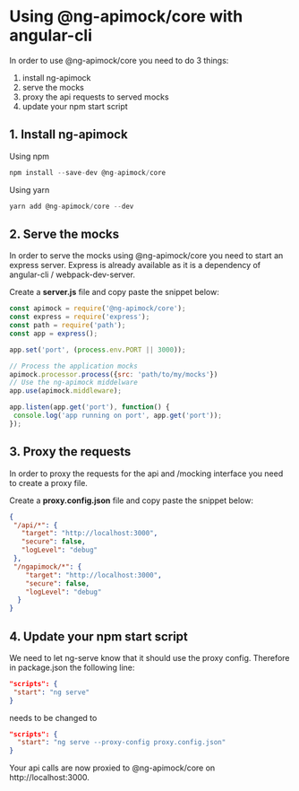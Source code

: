 # Using @ng-apimock/core with angular-cli

In order to use @ng-apimock/core you need to do 3 things:
1. install ng-apimock
2. serve the mocks
3. proxy the api requests to served mocks
4. update your npm start script
 
## 1. Install ng-apimock
 
Using npm
 ```javascript
npm install --save-dev @ng-apimock/core
```

Using yarn
```javascript
yarn add @ng-apimock/core --dev
```
 
## 2. Serve the mocks
In order to serve the mocks using @ng-apimock/core you need to start an express server.
Express is already available as it is a dependency of angular-cli / webpack-dev-server.

Create a **server.js** file and copy paste the snippet below:
 ```javascript
const apimock = require('@ng-apimock/core');
const express = require('express');
const path = require('path');
const app = express();

app.set('port', (process.env.PORT || 3000));

// Process the application mocks
apimock.processor.process({src: 'path/to/my/mocks'})
// Use the ng-apimock middelware
app.use(apimock.middleware);

app.listen(app.get('port'), function() {
  console.log('app running on port', app.get('port'));
});
```

## 3. Proxy the requests
In order to proxy the requests for the api and /mocking interface you need to create a proxy file.

Create a **proxy.config.json** file and copy paste the snippet below:
 ```json
 {
  "/api/*": {
    "target": "http://localhost:3000",
    "secure": false,
    "logLevel": "debug"
  },
  "/ngapimock/*": {
     "target": "http://localhost:3000",
     "secure": false,
     "logLevel": "debug"
   }
 }
 ```
 
## 4. Update your npm start script
We need to let ng-serve know that it should use the proxy config. Therefore in package.json the following line:
 ```json
"scripts": {
  "start": "ng serve"
}
 ```
needs to be changed to
```json
"scripts": {
  "start": "ng serve --proxy-config proxy.config.json"
}
```
 
 
Your api calls are now proxied to @ng-apimock/core on http://localhost:3000.
